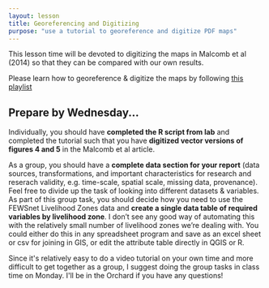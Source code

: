 ```yaml
---
layout: lesson
title: Georeferencing and Digitizing
purpose: "use a tutorial to georeference and digitize PDF maps"
---
```


This lesson time will be devoted to digitizing the maps in Malcomb et al (2014) so that they can be compared with our own results.

Please learn how to georeference & digitize the maps by following [this playlist](https://midd.hosted.panopto.com/Panopto/Pages/Sessions/List.aspx?folderID=9e5891dc-42ab-405e-833b-ad0c0154f900)

## Prepare by Wednesday...

Individually, you should have **completed the R script from lab** and completed the tutorial such that you have **digitized vector versions of figures 4 and 5** in the Malcomb et al article. 

As a group, you should have a **complete data section for your report** (data sources, transformations, and important characteristics for research and reserach validity, e.g. time-scale, spatial scale, missing data, provenance). Feel free to divide up the task of looking into different datasets & variables.  As part of this group task, you should decide how you need to use the FEWSnet Livelihood Zones data and **create a single data table of required variables by livelihood zone**. I don’t see any good way of automating this with the relatively small number of livelihood zones we’re dealing with. You could either do this in any spreadsheet program and save as an excel sheet or csv for joining in GIS, or edit the attribute table directly in QGIS or R.

Since it's relatively easy to do a video tutorial on your own time and more difficult to get together as a group, I suggest doing the group tasks in class time on Monday. I'll be in the Orchard if you have any questions!
